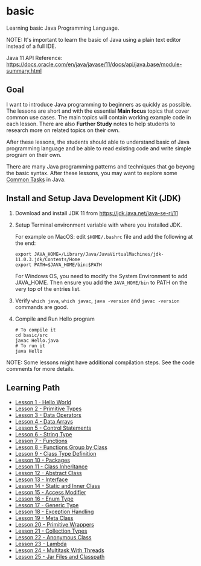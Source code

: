 # basic

Learning basic Java Programming Language.

NOTE: It's important to learn the basic of Java using a plain text editor instead of a full IDE.

Java 11 API Reference: https://docs.oracle.com/en/java/javase/11/docs/api/java.base/module-summary.html

## Goal

I want to introduce Java programming to beginners as quickly as possible. The lessons are short and with
the essential **Main focus** topics that cover common use cases. The main topics will contain working
example code in each lesson. There are also **Further Study** notes to help students to research more
on related topics on their own.

After these lessons, the students should able to understand basic of Java programming language and be
able to read existing code and write simple program on their own.

There are many Java programming patterns and techniques that go beyong the basic syntax. After
these lessons, you may want to explore some [Common Tasks](../commontasks) in Java.

## Install and Setup Java Development Kit (JDK)

1. Download and install JDK 11 from https://jdk.java.net/java-se-ri/11

2. Setup Terminal environment variable with where you installed JDK.
   
   	For example on MacOS: edit `$HOME/.bashrc` file and add the following at the end:

   	```
	export JAVA_HOME=/Library/Java/JavaVirtualMachines/jdk-11.0.3.jdk/Contents/Home
	export PATH=$JAVA_HOME/bin:$PATH
	```

	For Windows OS, you need to modify the System Environment to add JAVA_HOME. Then ensure you add
	the `JAVA_HOME/bin` to PATH on the very top of the entries list.

3. Verify `which java`, `which javac`, `java -version` and `javac -version` commands are good.

4. Compile and Run Hello program

	```
	# To compile it
	cd basic/src
	javac Hello.java
	# To run it
	java Hello
	```

NOTE: Some lessons might have additional compilation steps. See the code comments for more details.

## Learning Path

* [Lesson 1 - Hello World](src/main/java/Hello.java)
* [Lesson 2 - Primitive Types](src/main/java/PrimitiveTypes.java)
* [Lesson 3 - Data Operators](src/main/java/DataOperators.java)
* [Lesson 4 - Data Arrays](src/main/java/DataArrays.java)
* [Lesson 5 - Control Statements](src/main/java/ControlStatements.java)
* [Lesson 6 - String Type](src/main/java/StringType.java)
* [Lesson 7 - Functions](src/main/java/Functions.java)
* [Lesson 8 - Functions Group by Class](src/main/java/FunctionsGroupByClass.java)
* [Lesson 9 - Class Type Definition](src/main/java/ClassTypeDefinition.java)
* [Lesson 10 - Packages](src/main/java/Packages.java)
* [Lesson 11 - Class Inheritance](src/main/java/ClassInheritance.java)
* [Lesson 12 - Abstract Class](src/main/java/AbstractClass.java)
* [Lesson 13 - Interface](src/main/java/Interface.java)
* [Lesson 14 - Static and Inner Class](src/main/java/StaticInnerClass.java)
* [Lesson 15 - Access Modifier](src/main/java/AccessModifier.java)
* [Lesson 16 - Enum Type](src/main/java/EnumType.java)
* [Lesson 17 - Generic Type](src/main/java/GenericType.java)
* [Lesson 18 - Exception Handling](src/main/java/ExceptionHandling.java)
* [Lesson 19 - Meta Class](src/main/java/MetaClass.java)
* [Lesson 20 - Primitive Wrappers](src/main/java/PrimitiveWrappers.java)
* [Lesson 21 - Collection Types](src/main/java/CollectionTypes.java)
* [Lesson 22 - Anonymous Class](src/main/java/AnonymousClass.java)
* [Lesson 23 - Lambda](src/main/java/Lambda.java)
* [Lesson 24 - Multitask With Threads](src/main/java/MultitaskWithThreads.java)
* [Lesson 25 - Jar Files and Classpath](src/main/java/JarFilesClasspath.java)
